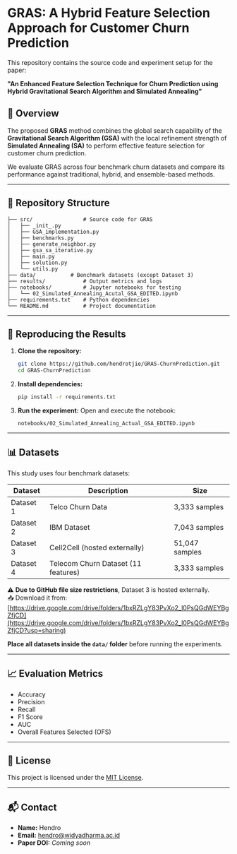 # GRAS: A Hybrid Feature Selection Approach for Customer Churn Prediction

This repository contains the source code and experiment setup for the paper:

**"An Enhanced Feature Selection Technique for Churn Prediction using Hybrid Gravitational Search Algorithm and Simulated Annealing"**

## 🧠 Overview

The proposed **GRAS** method combines the global search capability of the **Gravitational Search Algorithm (GSA)** with the local refinement strength of **Simulated Annealing (SA)** to perform effective feature selection for customer churn prediction.

We evaluate GRAS across four benchmark churn datasets and compare its performance against traditional, hybrid, and ensemble-based methods.

---

## 📂 Repository Structure

```
├── src/                # Source code for GRAS
│   ├── _init_.py         
│   ├── GSA_implementation.py          
│   ├── benchmarks.py                 
│   ├── generate_neighbor.py           
│   ├── gsa_sa_iterative.py            
│   ├── main.py                        
│   ├── solution.py                    
│   └── utils.py        
├── data/           # Benchmark datasets (except Dataset 3)
├── results/            # Output metrics and logs
├── notebooks/          # Jupyter notebooks for testing
│   └── 02_Simulated_Annealing_Acutal_GSA_EDITED.ipynb
├── requirements.txt    # Python dependencies
└── README.md           # Project documentation
```

---

## 🧪 Reproducing the Results

1. **Clone the repository:**
   ```bash
   git clone https://github.com/hendrotjie/GRAS-ChurnPrediction.git
   cd GRAS-ChurnPrediction
   ```

2. **Install dependencies:**
   ```bash
   pip install -r requirements.txt
   ```

3. **Run the experiment:**
   Open and execute the notebook:

   ```
   notebooks/02_Simulated_Annealing_Actual_GSA_EDITED.ipynb
   ```

---

## 📊 Datasets

This study uses four benchmark datasets:

| Dataset | Description                      | Size     |
|---------|----------------------------------|----------|
| Dataset 1 | Telco Churn Data                 | 3,333 samples |
| Dataset 2 | IBM Dataset                      | 7,043 samples |
| Dataset 3 | Cell2Cell (hosted externally)    | 51,047 samples |
| Dataset 4 | Telecom Churn Dataset (11 features) | 3,333 samples |

⚠️ **Due to GitHub file size restrictions**, Dataset 3 is hosted externally.  
📥 Download it from:  
[https://drive.google.com/drive/folders/1bxRZLgY83PvXo2_l0PsQGdWEYBgZfjCD](https://drive.google.com/drive/folders/1bxRZLgY83PvXo2_l0PsQGdWEYBgZfjCD?usp=sharing)

**Place all datasets inside the `data/` folder** before running the experiments.

---

## 📈 Evaluation Metrics

- Accuracy
- Precision
- Recall
- F1 Score
- AUC
- Overall Features Selected (OFS)

---

## 📜 License

This project is licensed under the [MIT License](LICENSE).

---

## 📬 Contact

- **Name:** Hendro
- **Email:** hendro@widyadharma.ac.id  
- **Paper DOI:** _Coming soon_
